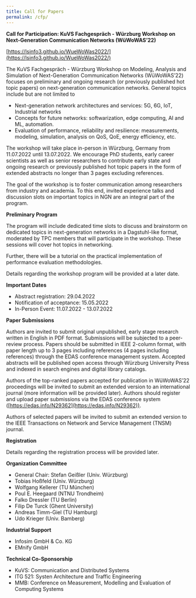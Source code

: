 ```yaml
---
title: Call for Papers
permalink: /cfp/
---
```


<!-----

Yay, no errors, warnings, or alerts!

Conversion time: 0.414 seconds.


Using this Markdown file:

1. Paste this output into your source file.
2. See the notes and action items below regarding this conversion run.
3. Check the rendered output (headings, lists, code blocks, tables) for proper
   formatting and use a linkchecker before you publish this page.

Conversion notes:

* Docs to Markdown version 1.0β33
* Mon Feb 14 2022 02:52:28 GMT-0800 (PST)
* Source doc: Call for Participation: Würzburg Workshop on Next-Generation Communication Networks (WüWoWAS’22)
----->


**Call for Participation: KuVS Fachgespräch - Würzburg Workshop on Next-Generation Communication Networks (WüWoWAS’22)**

[https://lsinfo3.github.io/WueWoWas2022/](https://lsinfo3.github.io/WueWoWas2022/)

The KuVS Fachgespräch - Würzburg Workshop on Modeling, Analysis and Simulation of Next-Generation Communication Networks (WüWoWAS’22) focuses on preliminary and ongoing research (or previously published hot topic papers) on next-generation communication networks. General topics include but are not limited to

* Next-generation network architectures and services: 5G, 6G, IoT, Industrial networks
* Concepts for future networks: softwarization, edge computing, AI and ML, automation.
* Evaluation of performance, reliability and resilience: measurements, modeling, simulation, analysis on QoS, QoE, energy efficiency, etc.

The workshop will take place in-person in Würzburg, Germany from 11.07.2022 until 13.07.2022. We encourage PhD students, early career scientists as well as senior researchers to contribute early state and ongoing research or previously published hot topic papers in the form of extended abstracts no longer than 3 pages excluding references.

The goal of the workshop is to foster communication among researchers from industry and academia. To this end, invited experience talks and discussion slots on important topics in NGN are an integral part of the program.

**Preliminary Program**

The program will include dedicated time slots to discuss and brainstorm on dedicated topics in next-generation networks in a Dagstuhl-like format, moderated by TPC members that will participate in the workshop. These sessions will cover hot topics in networking.

Further, there will be a tutorial on the practical implementation of performance evaluation methodologies.

Details regarding the workshop program will be provided at a later date.

**Important Dates**



* Abstract registration: 29.04.2022
* Notification of acceptance: 15.05.2022
* In-Person Event: 11.07.2022 - 13.07.2022

**Paper Submissions**

Authors are invited to submit original unpublished, early stage research written in English in PDF format. Submissions will be subjected to a peer-review process. Papers should be submitted in IEEE 2-column format, with paper length up to 3 pages including references (4 pages including references) through the EDAS conference management system. Accepted abstracts will be published open access through Würzburg University Press and indexed in search engines and digital library catalogs.

Authors of the top-ranked papers accepted for publication in WüWoWAS’22 proceedings will be invited to submit an extended version to an international journal (more information will be provided later). Authors should register and upload paper submissions via the EDAS conference system ([https://edas.info/N29362](https://edas.info/N29362)).

Authors of selected papers will be invited to submit an extended version to the IEEE Transactions on Network and Service Management (TNSM) journal.

**Registration**

Details regarding the registration process will be provided later.

**Organization Committee**



* General Chair: Stefan Geißler (Univ. Würzburg)
* Tobias Hoßfeld (Univ. Würzburg)
* Wolfgang Kellerer (TU München)
* Poul E. Heegaard (NTNU Trondheim)
* Falko Dressler (TU Berlin)
* Filip De Turck (Ghent University)
* Andreas Timm-Giel (TU Hamburg)
* Udo Krieger (Univ. Bamberg)

**Industrial Support**



* Infosim GmbH & Co. KG
* EMnify GmbH

**Technical Co-Sponsorship**



* KuVS: Communication and Distributed Systems
* ITG 521: Systen Architecture and Traffic Engineering
* MMB: Conference on Measurement, Modelling and Evaluation of Computing Systems